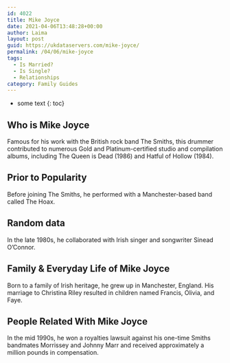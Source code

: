 ```yaml
---
id: 4022
title: Mike Joyce
date: 2021-04-06T13:48:28+00:00
author: Laima
layout: post
guid: https://ukdataservers.com/mike-joyce/
permalink: /04/06/mike-joyce
tags:
  - Is Married?
  - Is Single?
  - Relationships
category: Family Guides
---
```


* some text
{: toc}


## Who is Mike Joyce
                  
                  
                  
Famous for his work with the British rock band The Smiths, this drummer contributed to numerous Gold and Platinum-certified studio and compilation albums, including The Queen is Dead (1986) and Hatful of Hollow (1984).
                  
              
            
              
            
                
                
                
## Prior to Popularity
                  
                  
                  
Before joining The Smiths, he performed with a Manchester-based band called The Hoax.
                  
              
            
              
            
                
                
                
## Random data
                  
                  
                  
In the late 1980s, he collaborated with Irish singer and songwriter Sinead O&#8217;Connor.
                  
              
            
              
            
                
                
                
## Family & Everyday Life of Mike Joyce
                  
                  
                  
Born to a family of Irish heritage, he grew up in Manchester, England. His marriage to Christina Riley resulted in children named Francis, Olivia, and Faye.
                  
              
            
              
            
                
                
                
## People Related With Mike Joyce
                  
                  
                  
In the mid 1990s, he won a royalties lawsuit against his one-time Smiths bandmates Morrissey and Johnny Marr and received approximately a million pounds in compensation.
                  
              
            
              
            
                
              
            
              
              
            
            
              
            
          
          
          